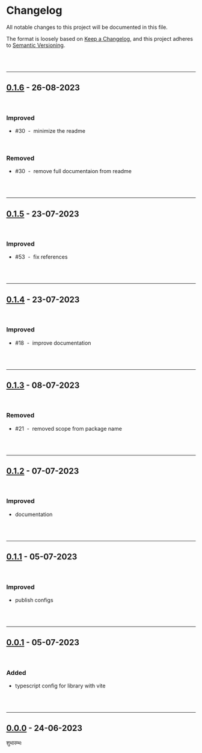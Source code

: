 # Changelog

All notable changes to this project will be documented in this file.

The format is loosely based on [Keep a Changelog][changelog],
and this project adheres to [Semantic Versioning][semver].

<br><br>

---

## [0.1.6] - 26-08-2023

<br>

### Improved

- #30 &nbsp;-&nbsp; minimize the readme

<br />

### Removed

- #30 &nbsp;-&nbsp; remove full documentaion from readme

<br /><br />

---

## [0.1.5] - 23-07-2023

<br>

### Improved

- #53 &nbsp;-&nbsp; fix references

<br /><br />

---

## [0.1.4] - 23-07-2023

<br>

### Improved

- #18 &nbsp;-&nbsp; improve documentation

<br><br>

---

## [0.1.3] - 08-07-2023

<br>

### Removed

- #21 &nbsp;-&nbsp; removed scope from package name

<br><br>

---

## [0.1.2] - 07-07-2023

<br>

### Improved

- documentation

<br><br>

---

## [0.1.1] - 05-07-2023

<br>

### Improved

- publish configs

<br><br>

---

## [0.0.1] - 05-07-2023

<br>

### Added

- typescript config for library with vite

<br><br>

---

## [0.0.0] - 24-06-2023

शुभारम्भः

[0.1.6]: https://github.com/mrjadeja/vishesh/commit/51b34689...af778dea
[0.1.5]: https://github.com/mrjadeja/vishesh/commit/780a6ee8...51b34689
[0.1.4]: https://github.com/mrjadeja/vishesh/compare/b7f440a2...780a6ee8
[0.1.3]: https://github.com/mrjadeja/vishesh/compare/8881f381...b7f440a2
[0.1.2]: https://github.com/mrjadeja/vishesh/compare/6f06e0d...8881f381
[0.1.1]: https://github.com/mrjadeja/vishesh/compare/60e5816f...46f5eba6 "Update docs and prepare github action workflow"
[0.0.1]: https://github.com/mrjadeja/vishesh/compare/0be58e6a...60e5816f "Initial Setup"
[0.0.0]: https://github.com/mrjadeja/vishesh/commit/0be58e6a1c46e655452249712c55dbc8f496091f "Initial commit"
[changelog]: https://keepachangelog.com/en/1.0.0/ "Keep a changelog guide"
[semver]: https://semver.org/spec/v2.0.0.html "Semantic versioning"
